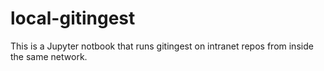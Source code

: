 # local-gitingest
This is a Jupyter notbook that runs gitingest on intranet repos from inside the same network.

